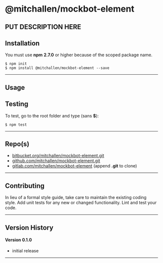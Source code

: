 @mitchallen/mockbot-element
==
PUT DESCRIPTION HERE
--

## Installation

You must use __npm__ __2.7.0__ or higher because of the scoped package name.

    $ npm init
    $ npm install @mitchallen/mockbot-element --save
  
* * *

## Usage

## Testing

To test, go to the root folder and type (sans __$__):

    $ npm test
   
* * *
 
## Repo(s)

* [bitbucket.org/mitchallen/mockbot-element.git](https://bitbucket.org/mitchallen/mockbot-element.git)
* [github.com/mitchallen/mockbot-element.git](https://github.com/mitchallen/mockbot-element.git)
* [gitlab.com/mitchallen/mockbot-element](https://gitlab.com/mitchallen/mockbot-element) (append __.git__ to clone)

* * *

## Contributing

In lieu of a formal style guide, take care to maintain the existing coding style.
Add unit tests for any new or changed functionality. Lint and test your code.

* * *

## Version History

#### Version 0.1.0 

* initial release

* * *
